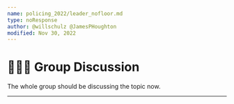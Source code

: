 ```yaml
---
name: policing_2022/leader_nofloor.md
type: noResponse
author: @willschulz @JamesPHoughton
modified: Nov 30, 2022
---
```


# 👤👤👤 Group Discussion

The whole group should be discussing the topic now.

---
